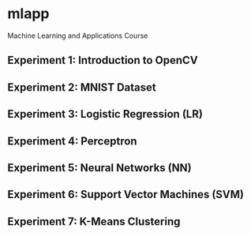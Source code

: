 # mlapp
Machine Learning and Applications Course

## Experiment 1: Introduction to OpenCV
## Experiment 2: MNIST Dataset
## Experiment 3: Logistic Regression (LR)
## Experiment 4: Perceptron
## Experiment 5: Neural Networks (NN)
## Experiment 6: Support Vector Machines (SVM)
## Experiment 7: K-Means Clustering
